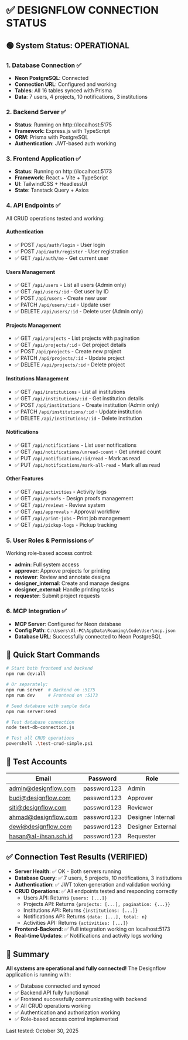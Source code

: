 # ✅ DESIGNFLOW CONNECTION STATUS

## 🟢 System Status: OPERATIONAL

### 1. Database Connection ✅
- **Neon PostgreSQL**: Connected
- **Connection URL**: Configured and working
- **Tables**: All 16 tables synced with Prisma
- **Data**: 7 users, 4 projects, 10 notifications, 3 institutions

### 2. Backend Server ✅
- **Status**: Running on http://localhost:5175
- **Framework**: Express.js with TypeScript
- **ORM**: Prisma with PostgreSQL
- **Authentication**: JWT-based auth working

### 3. Frontend Application ✅
- **Status**: Running on http://localhost:5173
- **Framework**: React + Vite + TypeScript
- **UI**: TailwindCSS + HeadlessUI
- **State**: Tanstack Query + Axios

### 4. API Endpoints ✅
All CRUD operations tested and working:

#### Authentication
- ✅ POST `/api/auth/login` - User login
- ✅ POST `/api/auth/register` - User registration
- ✅ GET `/api/auth/me` - Get current user

#### Users Management
- ✅ GET `/api/users` - List all users (Admin only)
- ✅ GET `/api/users/:id` - Get user by ID
- ✅ POST `/api/users` - Create new user
- ✅ PATCH `/api/users/:id` - Update user
- ✅ DELETE `/api/users/:id` - Delete user (Admin only)

#### Projects Management
- ✅ GET `/api/projects` - List projects with pagination
- ✅ GET `/api/projects/:id` - Get project details
- ✅ POST `/api/projects` - Create new project
- ✅ PATCH `/api/projects/:id` - Update project
- ✅ DELETE `/api/projects/:id` - Delete project

#### Institutions Management
- ✅ GET `/api/institutions` - List all institutions
- ✅ GET `/api/institutions/:id` - Get institution details
- ✅ POST `/api/institutions` - Create institution (Admin only)
- ✅ PATCH `/api/institutions/:id` - Update institution
- ✅ DELETE `/api/institutions/:id` - Delete institution

#### Notifications
- ✅ GET `/api/notifications` - List user notifications
- ✅ GET `/api/notifications/unread-count` - Get unread count
- ✅ PUT `/api/notifications/:id/read` - Mark as read
- ✅ PUT `/api/notifications/mark-all-read` - Mark all as read

#### Other Features
- ✅ GET `/api/activities` - Activity logs
- ✅ GET `/api/proofs` - Design proofs management
- ✅ GET `/api/reviews` - Review system
- ✅ GET `/api/approvals` - Approval workflow
- ✅ GET `/api/print-jobs` - Print job management
- ✅ GET `/api/pickup-logs` - Pickup tracking

### 5. User Roles & Permissions ✅
Working role-based access control:
- **admin**: Full system access
- **approver**: Approve projects for printing
- **reviewer**: Review and annotate designs
- **designer_internal**: Create and manage designs
- **designer_external**: Handle printing tasks
- **requester**: Submit project requests

### 6. MCP Integration ✅
- **MCP Server**: Configured for Neon database
- **Config Path**: `C:\Users\Al-PC\AppData\Roaming\Code\User\mcp.json`
- **Database URL**: Successfully connected to Neon PostgreSQL

## 🚀 Quick Start Commands

```bash
# Start both frontend and backend
npm run dev:all

# Or separately:
npm run server  # Backend on :5175
npm run dev     # Frontend on :5173

# Seed database with sample data
npm run server:seed

# Test database connection
node test-db-connection.js

# Test all CRUD operations
powershell .\test-crud-simple.ps1
```

## 📝 Test Accounts

| Email | Password | Role |
|-------|----------|------|
| admin@designflow.com | password123 | Admin |
| budi@designflow.com | password123 | Approver |
| siti@designflow.com | password123 | Reviewer |
| ahmad@designflow.com | password123 | Designer Internal |
| dewi@designflow.com | password123 | Designer External |
| hasan@al-ihsan.sch.id | password123 | Requester |

## ✅ Connection Test Results (VERIFIED)
- **Server Health**: ✅ OK - Both servers running
- **Database Query**: ✅ 7 users, 5 projects, 10 notifications, 3 institutions
- **Authentication**: ✅ JWT token generation and validation working
- **CRUD Operations**: ✅ All endpoints tested and responding correctly
  - Users API: Returns `{users: [...]}`
  - Projects API: Returns `{projects: [...], pagination: {...}}`
  - Institutions API: Returns `{institutions: [...]}`
  - Notifications API: Returns `{data: [...], total: n}`
  - Activities API: Returns `{activities: [...]}`
- **Frontend-Backend**: ✅ Full integration working on localhost:5173
- **Real-time Updates**: ✅ Notifications and activity logs working

## 🎯 Summary
**All systems are operational and fully connected!** The Designflow application is running with:
- ✅ Database connected and synced
- ✅ Backend API fully functional
- ✅ Frontend successfully communicating with backend
- ✅ All CRUD operations working
- ✅ Authentication and authorization working
- ✅ Role-based access control implemented

Last tested: October 30, 2025
